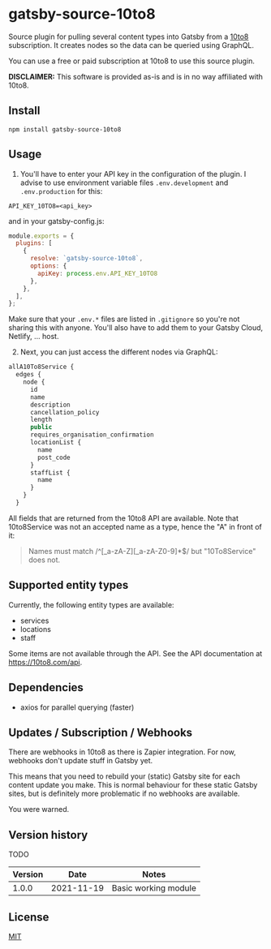 # gatsby-source-10to8

Source plugin for pulling several content types into Gatsby from a [10to8](https://www.10to8.com) subscription. It creates nodes so the data can be queried using GraphQL.

You can use a free or paid subscription at 10to8 to use this source plugin.

**DISCLAIMER:**
This software is provided as-is and is in no way affiliated with 10to8.

## Install

```shell
npm install gatsby-source-10to8
```

## Usage

1. You'll have to enter your API key in the configuration of the plugin. I advise to use environment variable files `.env.development` and `.env.production` for this:

```text:title=process.env.*
API_KEY_10TO8=<api_key>
```

and in your gatsby-config.js:

```javascript:title=gatsby-config.js
module.exports = {
  plugins: [
    {
      resolve: `gatsby-source-10to8`,
      options: {
        apiKey: process.env.API_KEY_10TO8
      },
    },
  ],
};
```

Make sure that your `.env.*` files are listed in `.gitignore` so you're not sharing this with anyone. You'll also have to add them to your Gatsby Cloud, Netlify, ... host.

2. Next, you can just access the different nodes via GraphQL:

```javascript
allA10To8Service {
  edges {
    node {
      id
      name
      description
      cancellation_policy
      length
      public
      requires_organisation_confirmation
      locationList {
        name
        post_code
      }
      staffList {
        name
      }
    }
  }
```

All fields that are returned from the 10to8 API are available.
Note that 10to8Service was not an accepted name as a type, hence the "A" in front of it:
> Names must match /^[_a-zA-Z][_a-zA-Z0-9]*$/ but "10To8Service" does not.

## Supported entity types

Currently, the following entity types are available:

- services
- locations
- staff

Some items are not available through the API.
See the API documentation at https://10to8.com/api.

## Dependencies

- axios for parallel querying (faster)

## Updates / Subscription / Webhooks

There are webhooks in 10to8 as there is Zapier integration.
For now, webhooks don't update stuff in Gatsby yet.

This means that you need to rebuild your (static) Gatsby site for each content update you make. This is normal behaviour for these static Gatsby sites, but is definitely more problematic if no webhooks are available.

You were warned.

## Version history

TODO

| Version | Date       | Notes                                                                                                    |
| ------- | ---------- | -------------------------------------------------------------------------------------------------------- |
| 1.0.0   | 2021-11-19 | Basic working module                                                                                     |

## License

[MIT](https://choosealicense.com/licenses/mit/)
